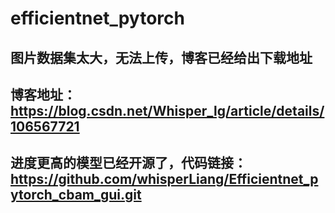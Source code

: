 # efficientnet_pytorch
## 图片数据集太大，无法上传，博客已经给出下载地址
## 博客地址：https://blog.csdn.net/Whisper_lg/article/details/106567721
## 进度更高的模型已经开源了，代码链接：https://github.com/whisperLiang/Efficientnet_pytorch_cbam_gui.git
